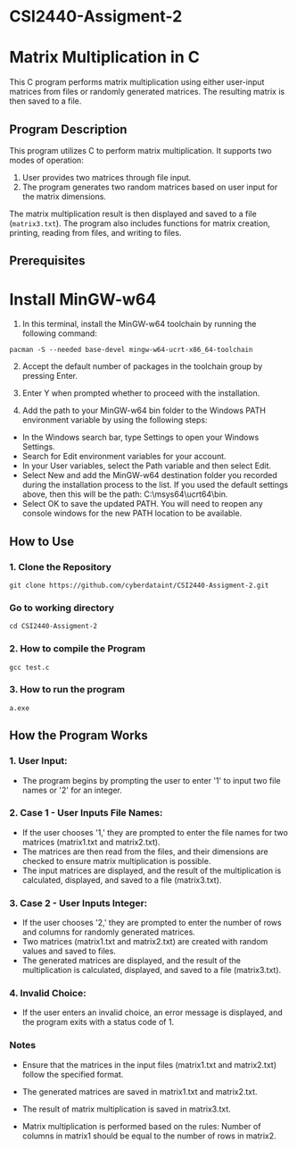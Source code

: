 # CSI2440-Assigment-2
# Matrix Multiplication in C

This C program performs matrix multiplication using either user-input matrices from files or randomly generated matrices. The resulting matrix is then saved to a file.

## Program Description

This program utilizes C to perform matrix multiplication. It supports two modes of operation: 
1. User provides two matrices through file input.
2. The program generates two random matrices based on user input for the matrix dimensions.

The matrix multiplication result is then displayed and saved to a file (`matrix3.txt`). The program also includes functions for matrix creation, printing, reading from files, and writing to files.

## Prerequisites
# Install MinGW-w64
1. In this terminal, install the MinGW-w64 toolchain by running the following command:

~~~
pacman -S --needed base-devel mingw-w64-ucrt-x86_64-toolchain
~~~

2. Accept the default number of packages in the toolchain group by pressing Enter.
3. Enter Y when prompted whether to proceed with the installation.

4. Add the path to your MinGW-w64 bin folder to the Windows PATH environment variable by using the following steps:

- In the Windows search bar, type Settings to open your Windows Settings.
- Search for Edit environment variables for your account.
- In your User variables, select the Path variable and then select Edit.
- Select New and add the MinGW-w64 destination folder you recorded during the installation process to the list. If you used the default settings above, then this will be the path: C:\msys64\ucrt64\bin.
- Select OK to save the updated PATH. You will need to reopen any console windows for the new PATH location to be available.



## How to Use

### 1. Clone the Repository

~~~ 
git clone https://github.com/cyberdataint/CSI2440-Assigment-2.git
~~~

### Go to working directory

~~~
cd CSI2440-Assigment-2
~~~

### 2. How to compile the Program 

~~~
gcc test.c
~~~

### 3. How to run the program

~~~
a.exe
~~~

## How the Program Works
### 1. User Input:

- The program begins by prompting the user to enter '1' to input two file names or '2' for an integer.

### 2. Case 1 - User Inputs File Names:

- If the user chooses '1,' they are prompted to enter the file names for two matrices (matrix1.txt and matrix2.txt).
- The matrices are then read from the files, and their dimensions are checked to ensure matrix multiplication is possible.
- The input matrices are displayed, and the result of the multiplication is calculated, displayed, and saved to a file (matrix3.txt).
### 3. Case 2 - User Inputs Integer:

- If the user chooses '2,' they are prompted to enter the number of rows and columns for randomly generated matrices.
- Two matrices (matrix1.txt and matrix2.txt) are created with random values and saved to files.
- The generated matrices are displayed, and the result of the multiplication is calculated, displayed, and saved to a file (matrix3.txt).

### 4. Invalid Choice:

- If the user enters an invalid choice, an error message is displayed, and the program exits with a status code of 1.

### Notes

- Ensure that the matrices in the input files (matrix1.txt and matrix2.txt) follow the specified format.

- The generated matrices are saved in matrix1.txt and matrix2.txt.

- The result of matrix multiplication is saved in matrix3.txt.

- Matrix multiplication is performed based on the rules: Number of columns in matrix1 should be equal to the number of rows in matrix2.